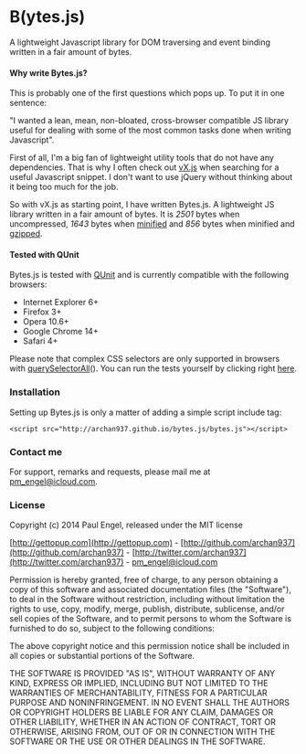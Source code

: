 # B(ytes.js)

A lightweight Javascript library for DOM traversing and event binding written in a fair amount of bytes.

#### Why write Bytes.js?

This is probably one of the first questions which pops up. To put it in one sentence:

"I wanted a lean, mean, non-bloated, cross-browser compatible JS library useful for
dealing with some of the most common tasks done when writing Javascript".

First of all, I'm a big fan of lightweight utility tools that do not have any dependencies.
That is why I often check out [vX.js](https://code.google.com/p/vxjs) when searching for a useful Javascript snippet.
I don't want to use jQuery without thinking about it being too much for the job.

So with vX.js as starting point, I have written Bytes.js. A lightweight JS library written in a fair amount of bytes.
It is *2501* bytes when uncompressed, *1643* bytes when [minified](http://yui.github.io/yuicompressor) and *856* bytes when minified and [gzipped](http://www.gnu.org/software/gzip).

#### Tested with QUnit

Bytes.js is tested with [QUnit](http://qunitjs.com) and is currently compatible with the following browsers:

* Internet Explorer 6+
* Firefox 3+
* Opera 10.6+
* Google Chrome 14+
* Safari 4+

Please note that complex CSS selectors are only supported in browsers with [querySelectorAll](http://caniuse.com/queryselector)().
You can run the tests yourself by clicking right [here](http://archan937.github.io/bytes.js/test/index.html).

### Installation

Setting up Bytes.js is only a matter of adding a simple script include tag:

    <script src="http://archan937.github.io/bytes.js/bytes.js"></script>

### Contact me

For support, remarks and requests, please mail me at [pm_engel@icloud.com](mailto:pm_engel@icloud.com).

### License

Copyright (c) 2014 Paul Engel, released under the MIT license

[http://gettopup.com](http://gettopup.com) - [http://github.com/archan937](http://github.com/archan937) - [http://twitter.com/archan937](http://twitter.com/archan937) - [pm_engel@icloud.com](mailto:pm_engel@icloud.com)

Permission is hereby granted, free of charge, to any person obtaining a copy of this software and associated documentation files (the "Software"), to deal in the Software without restriction, including without limitation the rights to use, copy, modify, merge, publish, distribute, sublicense, and/or sell copies of the Software, and to permit persons to whom the Software is furnished to do so, subject to the following conditions:

The above copyright notice and this permission notice shall be included in all copies or substantial portions of the Software.

THE SOFTWARE IS PROVIDED "AS IS", WITHOUT WARRANTY OF ANY KIND, EXPRESS OR IMPLIED, INCLUDING BUT NOT LIMITED TO THE WARRANTIES OF MERCHANTABILITY, FITNESS FOR A PARTICULAR PURPOSE AND NONINFRINGEMENT. IN NO EVENT SHALL THE AUTHORS OR COPYRIGHT HOLDERS BE LIABLE FOR ANY CLAIM, DAMAGES OR OTHER LIABILITY, WHETHER IN AN ACTION OF CONTRACT, TORT OR OTHERWISE, ARISING FROM, OUT OF OR IN CONNECTION WITH THE SOFTWARE OR THE USE OR OTHER DEALINGS IN THE SOFTWARE.
